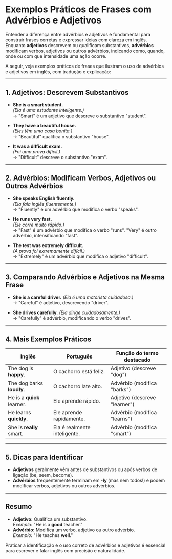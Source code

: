 
# Exemplos Práticos de Frases com Advérbios e Adjetivos

Entender a diferença entre advérbios e adjetivos é fundamental para construir frases corretas e expressar ideias com clareza em inglês. Enquanto **adjetivos** descrevem ou qualificam substantivos, **advérbios** modificam verbos, adjetivos ou outros advérbios, indicando como, quando, onde ou com que intensidade uma ação ocorre.

A seguir, veja exemplos práticos de frases que ilustram o uso de advérbios e adjetivos em inglês, com tradução e explicação:

---

## 1. Adjetivos: Descrevem Substantivos

- **She is a smart student.**  
  *(Ela é uma estudante inteligente.)*  
  → "Smart" é um adjetivo que descreve o substantivo "student".

- **They have a beautiful house.**  
  *(Eles têm uma casa bonita.)*  
  → "Beautiful" qualifica o substantivo "house".

- **It was a difficult exam.**  
  *(Foi uma prova difícil.)*  
  → "Difficult" descreve o substantivo "exam".

---

## 2. Advérbios: Modificam Verbos, Adjetivos ou Outros Advérbios

- **She speaks English fluently.**  
  *(Ela fala inglês fluentemente.)*  
  → "Fluently" é um advérbio que modifica o verbo "speaks".

- **He runs very fast.**  
  *(Ele corre muito rápido.)*  
  → "Fast" é um advérbio que modifica o verbo "runs". "Very" é outro advérbio, intensificando "fast".

- **The test was extremely difficult.**  
  *(A prova foi extremamente difícil.)*  
  → "Extremely" é um advérbio que modifica o adjetivo "difficult".

---

## 3. Comparando Advérbios e Adjetivos na Mesma Frase

- **She is a careful driver.** *(Ela é uma motorista cuidadosa.)*  
  → "Careful" é adjetivo, descrevendo "driver".

- **She drives carefully.** *(Ela dirige cuidadosamente.)*  
  → "Carefully" é advérbio, modificando o verbo "drives".

---

## 4. Mais Exemplos Práticos

| Inglês                        | Português                        | Função do termo destacado      |
|-------------------------------|----------------------------------|-------------------------------|
| The dog is **happy**.         | O cachorro está feliz.           | Adjetivo (descreve "dog")     |
| The dog barks **loudly**.     | O cachorro late alto.            | Advérbio (modifica "barks")   |
| He is a **quick** learner.    | Ele aprende rápido.              | Adjetivo (descreve "learner") |
| He learns **quickly**.        | Ele aprende rapidamente.         | Advérbio (modifica "learns")  |
| She is **really** smart.      | Ela é realmente inteligente.     | Advérbio (modifica "smart")   |

---

## 5. Dicas para Identificar

- **Adjetivos** geralmente vêm antes de substantivos ou após verbos de ligação (be, seem, become).
- **Advérbios** frequentemente terminam em **-ly** (mas nem todos!) e podem modificar verbos, adjetivos ou outros advérbios.

---

## Resumo

- **Adjetivo:** Qualifica um substantivo.  
  *Exemplo:* "He is a **good** teacher."
- **Advérbio:** Modifica um verbo, adjetivo ou outro advérbio.  
  *Exemplo:* "He teaches **well**."

Praticar a identificação e o uso correto de advérbios e adjetivos é essencial para escrever e falar inglês com precisão e naturalidade.
```
